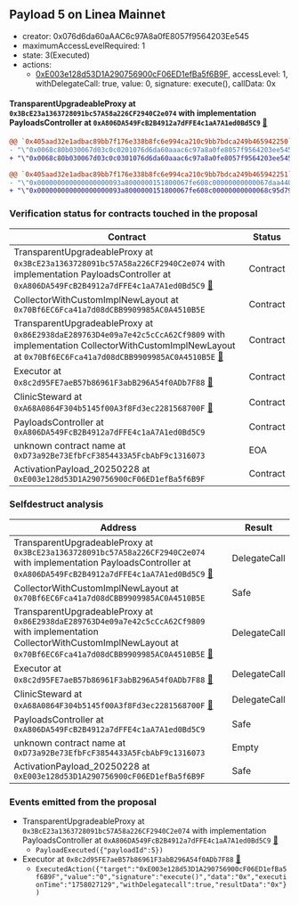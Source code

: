 ## Payload 5 on Linea Mainnet

- creator: 0x076d6da60aAAC6c97A8a0fE8057f9564203Ee545
- maximumAccessLevelRequired: 1
- state: 3(Executed)
- actions:
  - [0xE003e128d53D1A290756900cF06ED1efBa5f6B9F](https://lineascan.build/tx/0xE003e128d53D1A290756900cF06ED1efBa5f6B9F), accessLevel: 1, withDelegateCall: true, value: 0, signature: execute(), callData: 0x

#### TransparentUpgradeableProxy at `0x3BcE23a1363728091bc57A58a226CF2940C2e074` with implementation PayloadsController at `0xA806DA549FcB2B4912a7dFFE4c1aA7A1ed0Bd5C9` [:ghost:](https://github.com/bgd-labs/aave-address-book  "GovernanceV3Linea.PAYLOADS_CONTROLLER")

```diff
@@ `0x405aad32e1adbac89bb7f176e338b8fc6e994ca210c9bb7bdca249b465942250` raw  @@
- "\"0x0068c80b030067d03c0c0201076d6da60aaac6c97a8a0fe8057f9564203ee545\""
+ "\"0x0068c80b030067d03c0c0301076d6da60aaac6c97a8a0fe8057f9564203ee545\""

@@ `0x405aad32e1adbac89bb7f176e338b8fc6e994ca210c9bb7bdca249b465942251` raw  @@
- "\"0x000000000000000000093a8000000151800067fe608c00000000000067daa440\""
+ "\"0x000000000000000000093a8000000151800067fe608c00000000000068c95d79\""

```
### Verification status for contracts touched in the proposal

| Contract | Status |
|---------|------------|
| TransparentUpgradeableProxy at `0x3BcE23a1363728091bc57A58a226CF2940C2e074` with implementation PayloadsController at `0xA806DA549FcB2B4912a7dFFE4c1aA7A1ed0Bd5C9` [:ghost:](https://github.com/bgd-labs/aave-address-book  "GovernanceV3Linea.PAYLOADS_CONTROLLER") | Contract |
| CollectorWithCustomImplNewLayout at `0x70Bf6EC6Fca41a7d08dCBB9909985AC0A4510B5E` | Contract |
| TransparentUpgradeableProxy at `0x86E2938daE289763D4e09a7e42c5cCcA62Cf9809` with implementation CollectorWithCustomImplNewLayout at `0x70Bf6EC6Fca41a7d08dCBB9909985AC0A4510B5E` [:ghost:](https://github.com/bgd-labs/aave-address-book  "AaveV3Linea.COLLECTOR") | Contract |
| Executor at `0x8c2d95FE7aeB57b86961F3abB296A54f0ADb7F88` [:ghost:](https://github.com/bgd-labs/aave-address-book  "AaveV3Linea.ACL_ADMIN") | Contract |
| ClinicSteward at `0xA68A0864F304b5145f00A3f8Fd3ec2281568700F` [:ghost:](https://github.com/bgd-labs/aave-address-book  "AaveV3Linea.CLINIC_STEWARD") | Contract |
| PayloadsController at `0xA806DA549FcB2B4912a7dFFE4c1aA7A1ed0Bd5C9` | Contract |
| unknown contract name at `0xD73a92Be73EfbFcF3854433A5FcbAbF9c1316073` | EOA |
| ActivationPayload_20250228 at `0xE003e128d53D1A290756900cF06ED1efBa5f6B9F` | Contract |

### Selfdestruct analysis

| Address | Result |
|---------|------------|
| TransparentUpgradeableProxy at `0x3BcE23a1363728091bc57A58a226CF2940C2e074` with implementation PayloadsController at `0xA806DA549FcB2B4912a7dFFE4c1aA7A1ed0Bd5C9` [:ghost:](https://github.com/bgd-labs/aave-address-book  "GovernanceV3Linea.PAYLOADS_CONTROLLER") | DelegateCall |
| CollectorWithCustomImplNewLayout at `0x70Bf6EC6Fca41a7d08dCBB9909985AC0A4510B5E` | Safe |
| TransparentUpgradeableProxy at `0x86E2938daE289763D4e09a7e42c5cCcA62Cf9809` with implementation CollectorWithCustomImplNewLayout at `0x70Bf6EC6Fca41a7d08dCBB9909985AC0A4510B5E` [:ghost:](https://github.com/bgd-labs/aave-address-book  "AaveV3Linea.COLLECTOR") | DelegateCall |
| Executor at `0x8c2d95FE7aeB57b86961F3abB296A54f0ADb7F88` [:ghost:](https://github.com/bgd-labs/aave-address-book  "AaveV3Linea.ACL_ADMIN") | DelegateCall |
| ClinicSteward at `0xA68A0864F304b5145f00A3f8Fd3ec2281568700F` [:ghost:](https://github.com/bgd-labs/aave-address-book  "AaveV3Linea.CLINIC_STEWARD") | DelegateCall |
| PayloadsController at `0xA806DA549FcB2B4912a7dFFE4c1aA7A1ed0Bd5C9` | Safe |
| unknown contract name at `0xD73a92Be73EfbFcF3854433A5FcbAbF9c1316073` | Empty |
| ActivationPayload_20250228 at `0xE003e128d53D1A290756900cF06ED1efBa5f6B9F` | Safe |

### Events emitted from the proposal

- TransparentUpgradeableProxy at `0x3BcE23a1363728091bc57A58a226CF2940C2e074` with implementation PayloadsController at `0xA806DA549FcB2B4912a7dFFE4c1aA7A1ed0Bd5C9` [:ghost:](https://github.com/bgd-labs/aave-address-book  "GovernanceV3Linea.PAYLOADS_CONTROLLER")
  - `PayloadExecuted({"payloadId":5})`
- Executor at `0x8c2d95FE7aeB57b86961F3abB296A54f0ADb7F88` [:ghost:](https://github.com/bgd-labs/aave-address-book  "AaveV3Linea.ACL_ADMIN")
  - `ExecutedAction({"target":"0xE003e128d53D1A290756900cF06ED1efBa5f6B9F","value":"0","signature":"execute()","data":"0x","executionTime":"1758027129","withDelegatecall":true,"resultData":"0x"})`
